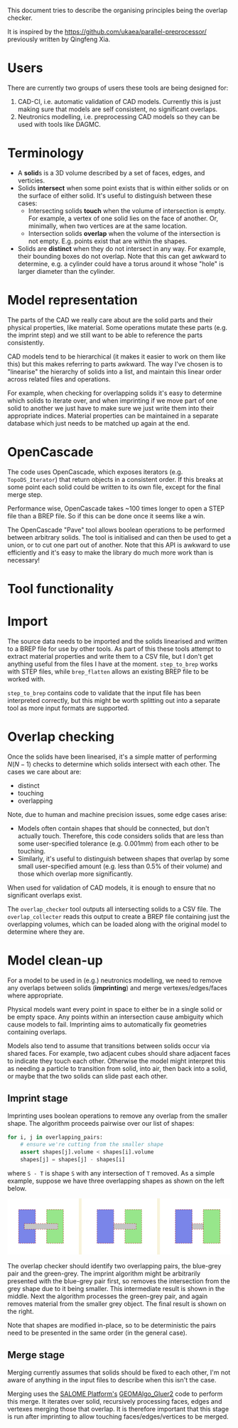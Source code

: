 This document tries to describe the organising principles being the
overlap checker.

It is inspired by the https://github.com/ukaea/parallel-preprocessor/
previously written by Qingfeng Xia.

# Users

There are currently two groups of users these tools are being designed
for:

1. CAD-CI, i.e. automatic validation of CAD models. Currently this is
   just making sure that models are self consistent, no significant
   overlaps.
2. Neutronics modelling, i.e. preprocessing CAD models so they can be
   used with tools like DAGMC.

# Terminology

 * A **solid**s is a 3D volume described by a set of faces, edges, and
   verticies.
 * Solids **intersect** when some point exists that is within either
   solids or on the surface of either solid. It's useful to
   distinguish between these cases:
   * Intersecting solids **touch** when the volume of intersection is
     empty. For example, a vertex of one solid lies on the face of
     another. Or, minimally, when two vertices are at the same
     location.
   * Intersection solids **overlap** when the volume of the
     intersection is not empty. E.g. points exist that are within the
     shapes.
 * Solids are **distinct** when they do not intersect in any way. For
   example, their bounding boxes do not overlap. Note that this can
   get awkward to determine, e.g. a cylinder could have a torus around
   it whose "hole" is larger diameter than the cylinder.

# Model representation

The parts of the CAD we really care about are the solid parts and
their physical properties, like material. Some operations mutate these
parts (e.g. the imprint step) and we still want to be able to
reference the parts consistently.

CAD models tend to be hierarchical (it makes it easier to work on them
like this) but this makes referring to parts awkward. The way I've
chosen is to "linearise" the hierarchy of solids into a list, and
maintain this linear order across related files and operations.

For example, when checking for overlapping solids it's easy to
determine which solids to iterate over, and when imprinting if we move
part of one solid to another we just have to make sure we just write
them into their appropriate indices. Material properties can be
maintained in a separate database which just needs to be matched up
again at the end.

# OpenCascade

The code uses OpenCascade, which exposes iterators (e.g.
`TopoDS_Iterator`) that return objects in a consistent order. If this
breaks at some point each solid could be written to its own file,
except for the final merge step.

Performance wise, OpenCascade takes ~100 times longer to open a STEP
file than a BREP file. So if this can be done once it seems like a
win.

The OpenCascade "Pave" tool allows boolean operations to be performed
between arbitrary solids. The tool is initialised and can then be used
to get a union, or to cut one part out of another. Note that this API
is awkward to use efficiently and it's easy to make the library do
much more work than is necessary!

# Tool functionality

# Import

The source data needs to be imported and the solids linearised and
written to a BREP file for use by other tools. As part of this these
tools attempt to extract material properties and write them to a CSV
file, but I don't get anything useful from the files I have at the
moment. `step_to_brep` works with STEP files, while `brep_flatten`
allows an existing BREP file to be worked with.

`step_to_brep` contains code to validate that the input file has been
interpreted correctly, but this might be worth splitting out into a
separate tool as more input formats are supported.

# Overlap checking

Once the solids have been linearised, it's a simple matter of
performing $N(N-1)$ checks to determine which solids intersect with
each other. The cases we care about are:

 * distinct
 * touching
 * overlapping

Note, due to human and machine precision issues, some edge cases
arise:

 * Models often contain shapes that should be connected, but don't
   actually touch. Therefore, this code considers solids that are less
   than some user-specified tolerance (e.g. 0.001mm) from each other
   to be touching.
 * Similarly, it's useful to distinguish between shapes that overlap
   by some small user-specified amount (e.g. less than 0.5% of their
   volume) and those which overlap more significantly.

When used for validation of CAD models, it is enough to ensure that no
significant overlaps exist.

The `overlap_checker` tool outputs all intersecting solids to a CSV
file. The `overlap_collecter` reads this output to create a BREP file
containing just the overlapping volumes, which can be loaded along
with the original model to determine where they are.

# Model clean-up

For a model to be used in (e.g.) neutronics modelling, we need to
remove any overlaps between solids (**imprinting**) and merge
vertexes/edges/faces where appropriate.

Physical models want every point in space to either be in a single
solid or be empty space. Any points within an intersection cause
ambiguity which cause models to fail. Imprinting aims to automatically
fix geometries containing overlaps.

Models also tend to assume that transitions between solids occur via
shared faces. For example, two adjacent cubes should share adjacent
faces to indicate they touch each other. Otherwise the model might
interpret this as needing a particle to transition from solid, into
air, then back into a solid, or maybe that the two solids can slide
past each other.

## Imprint stage

Imprinting uses boolean operations to remove any overlap from the
smaller shape. The algorithm proceeds pairwise over our list of
shapes:

```python
for i, j in overlapping_pairs:
    # ensure we're cutting from the smaller shape
    assert shapes[j].volume < shapes[i].volume
    shapes[j] = shapes[j] - shapes[i]
```

where `S - T` is shape `S` with any intersection of `T` removed. As a
simple example, suppose we have three overlapping shapes as shown on
the left below.

![three overlapping rectangles](./docs/media/three-rects.svg)

The overlap checker should identify two overlapping pairs, the
blue-grey pair and the green-grey. The imprint algorithm might be
arbitrarily presented with the blue-grey pair first, so removes the
intersection from the grey shape due to it being smaller. This
intermediate result is shown in the middle. Next the algorithm
processes the green-grey pair, and again removes material from the
smaller grey object. The final result is shown on the right.

Note that shapes are modified in-place, so to be deterministic the
pairs need to be presented in the same order (in the general case).

## Merge stage

Merging currently assumes that solids should be fixed to each other,
I'm not aware of anything in the input files to describe when this
isn't the case.

Merging uses the [SALOME Platform's](https://www.salome-platform.org/)
[GEOMAlgo_Gluer2][] code to perform this merge. It iterates over
solid, recursively processing faces, edges and vertexes merging those
that overlap. It is therefore important that this stage is run after
imprinting to allow touching faces/edges/vertices to be merged.

[GEOMAlgo_Gluer2]: https://docs.salome-platform.org/latest/tui/GEOM/classGEOMAlgo__Gluer2.html

